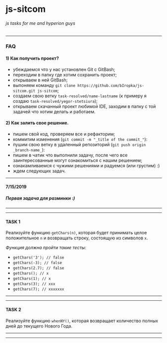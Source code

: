# js-sitcom
###### _js tasks for me and hyperion guys_

---
### FAQ

#### 1) Как получить проект?
* убеждаемся что у нас установлен Git с GitBash;
* переходим в папку где хотим сохранить проект;
* открываем в ней GitBash;
* выпоняем команду `git clone https://github.com/bIropka/js-sitcom.git js-sitcom`;
* создаем свою ветку `task-resolved/name-lastname` (к примеру я создаю `task-resolved/yegor-stetsiura`);
* открываем скачанный проект любимой IDE, заходим в папку с той задачей что хотим делать и работаем.

#### 2) Как залить свое решение.
* пишем свой код, проверяем все и рефакторим;
* коммитим изменения (`git commit -m "_title of the commit_"`):
* пушим свою ветку в удаленный репозиторий (`git push origin _branch-name_`):
* пишем в чатик что выполнили задачу, после чего все заинтересованные могут ознакомиться с нашим решением;
* ознакамливаемся с чужими решениями и радуемся (или грустим) :)
* ждем следующих задач.

---

#### 7/15/2019
##### Первая задача для разминки :)
___
---

#### TASK 1

Реализуйте функцию `getChars(n)`, которая будет принимать целое положительное `n` и возвращать строку, состоящую из символов `x`.

_Функция должна пройти такие тесты:_
* `getChars('3'); // false`
* `getChars(-3); // false`
* `getChars(2.7); // false`
* `getChars(); // x`
* `getChars(1); // x`
* `getChars(3); // xxx`
* `getChars(7); // xxxxxxx`
___
---
#### TASK 2

Реализуйте функцию `whenNY()`, которая возвращает количество полных дней до текущего Нового Года.
___
---
